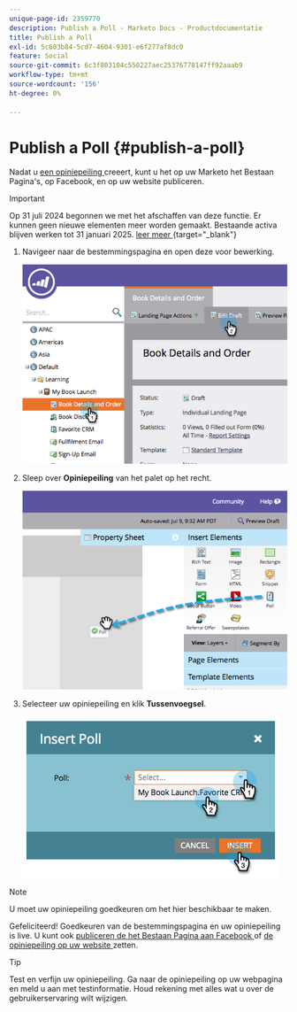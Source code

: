 ```yaml
---
unique-page-id: 2359770
description: Publish a Poll - Marketo Docs - Productdocumentatie
title: Publish a Poll
exl-id: 5c603b84-5cd7-4604-9301-e6f277af8dc0
feature: Social
source-git-commit: 6c3f803104c550227aec25376778147ff92aaab9
workflow-type: tm+mt
source-wordcount: '156'
ht-degree: 0%

---
```


# Publish a Poll {#publish-a-poll}

Nadat u [ een opiniepeiling ](/help/marketo/product-docs/demand-generation/social/creating-a-poll/create-a-poll.md) creeert, kunt u het op uw Marketo het Bestaan Pagina&#39;s, op Facebook, en op uw website publiceren.

>[!IMPORTANT]
>
>Op 31 juli 2024 begonnen we met het afschaffen van deze functie. Er kunnen geen nieuwe elementen meer worden gemaakt. Bestaande activa blijven werken tot 31 januari 2025. [ leer meer ](https://nation.marketo.com/t5/employee-blogs/marketo-engage-social-features-deprecation/ba-p/351977) {target="_blank"}

1. Navigeer naar de bestemmingspagina en open deze voor bewerking.

   ![](assets/image2014-9-19-10-3a45-3a23.png)

1. Sleep over **Opiniepeiling** van het palet op het recht.

   ![](assets/image2014-9-19-10-3a45-3a50.png)

1. Selecteer uw opiniepeiling en klik **Tussenvoegsel**.

   ![](assets/image2014-9-19-10-3a45-3a58.png)

>[!NOTE]
>
>U moet uw opiniepeiling goedkeuren om het hier beschikbaar te maken.

Gefeliciteerd! Goedkeuren van de bestemmingspagina en uw opiniepeiling is live. U kunt ook [ publiceren de het Bestaan Pagina aan Facebook ](/help/marketo/product-docs/demand-generation/facebook/publish-landing-pages-to-facebook.md) of [ de opiniepeiling op uw website ](/help/marketo/product-docs/demand-generation/social/social-functions/deploy-social-on-your-website.md) zetten.

>[!TIP]
>
>Test en verfijn uw opiniepeiling. Ga naar de opiniepeiling op uw webpagina en meld u aan met testinformatie. Houd rekening met alles wat u over de gebruikerservaring wilt wijzigen.
